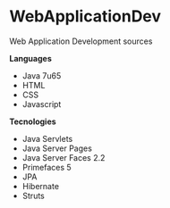WebApplicationDev
=================

Web Application Development sources

**Languages**
* Java 7u65
* HTML
* CSS
* Javascript

**Tecnologies**
* Java Servlets
* Java Server Pages
* Java Server Faces 2.2
* Primefaces 5
* JPA
* Hibernate
* Struts 
